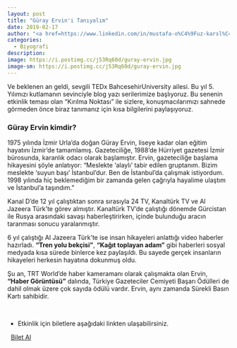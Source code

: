 ```yaml
---
layout: post
title: "Güray Ervin'i Tanıyalım"
date: 2019-02-17
author: "<a href=https://www.linkedin.com/in/mustafa-o%C4%9Fuz-karsl%C4%B1-166380172/ target=_blank>Mustafa Oğuz Karslı</a>"
categories:
  - Biyografi
description:
image: https://i.postimg.cc/j53Rq60d/guray-ervin.jpg
image-sm: https://i.postimg.cc/j53Rq60d/guray-ervin.jpg
---
```


Ve beklenen an geldi, sevgili TEDx BahcesehirUniversity ailesi. Bu yıl 5. Yılımızı kutlamanın sevinciyle blog yazı serilerimize başlıyoruz. Bu senenin etkinlik teması olan “Kırılma Noktası” ile sizlere, konuşmacılarımızı sahnede görmeden önce biraz tanımanız için kısa bilgilerini paylaşıyoruz.

### Güray Ervin kimdir?

1975 yılında İzmir Urla’da doğan Güray Ervin, liseye kadar olan eğitim hayatını İzmir’de tamamlamış. Gazeteciliğe, 1988’de Hürriyet gazetesi İzmir bürosunda, karanlık odacı olarak başlamıştır. Ervin, gazeteciliğe başlama hikayesini şöyle anlatıyor: “Meslekte ‘alaylı’ tabir edilen gruptanım. Bizim meslekte ‘suyun başı’ İstanbul’dur. Ben de İstanbul’da çalışmak istiyordum. 1998 yılında hiç beklemediğim bir zamanda gelen çağrıyla hayalime ulaştım ve İstanbul’a taşındım.” 

Kanal D’de 12 yıl çalıştıktan sonra sırasıyla 24 TV, Kanaltürk TV ve Al Jazeera Türk’te görev almıştır. Kanaltürk TV’de çalıştığı dönemde Gürcistan ile Rusya arasındaki savaşı haberleştirirken, içinde bulunduğu aracın taranması sonucu yaralanmıştır.

6 yıl çalıştığı Al Jazeera Türk’te ise insan hikayeleri anlattığı video haberler hazırladı. **“Tren yolu bekçisi”**, **“Kağıt toplayan adam”** gibi haberleri sosyal medyada kısa sürede binlerce kez paylaşıldı. Bu sayede gerçek insanların hikayeleri herkesin hayatına dokunmuş oldu.

Şu an, TRT World’de haber kameramanı olarak çalışmakta olan Ervin, **“Haber Görüntüsü”** dalında, Türkiye Gazeteciler Cemiyeti Başarı Ödülleri de dahil olmak üzere çok sayıda ödülü vardır. Ervin, aynı zamanda Sürekli Basın Kartı sahibidir. 

&nbsp;&nbsp;&nbsp;

- Etkinlik için biletlere aşağıdaki linkten ulaşabilirsiniz.

<i class="fa fa-lg fa-ticket" aria-hidden="true"></i>&nbsp; <a href="https://www.biletino.com/event/eventdetail/6381?t=banner" target="_blank"> Bilet Al</a>
